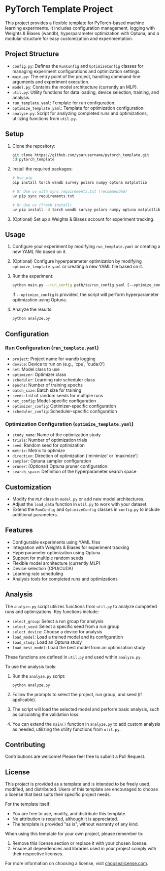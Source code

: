 # PyTorch Template Project

This project provides a flexible template for PyTorch-based machine learning experiments.
It includes configuration management, logging with Weights & Biases (wandb), hyperparameter optimization with Optuna, and a modular structure for easy customization and experimentation.

## Project Structure

- `config.py`: Defines the `RunConfig` and `OptimizeConfig` classes for managing experiment configurations and optimization settings.
- `main.py`: The entry point of the project, handling command-line arguments and experiment execution.
- `model.py`: Contains the model architecture (currently an MLP).
- `util.py`: Utility functions for data loading, device selection, training, and analysis.
- `run_template.yaml`: Template for run configuration.
- `optimize_template.yaml`: Template for optimization configuration.
- `analyze.py`: Script for analyzing completed runs and optimizations, utilizing functions from `util.py`.

## Setup

1. Clone the repository:
   ```sh
   git clone https://github.com/yourusername/pytorch_template.git
   cd pytorch_template
   ```

2. Install the required packages:
   ```sh
   # Use pip
   pip install torch wandb survey polars numpy optuna matplotlib

   # Or Use uv with sync requirements.txt (recommended)
   uv pip sync requirements.txt

   # Or Use uv (fresh install)
   uv pip install -U torch wandb survey polars numpy optuna matplotlib
   ```

3. (Optional) Set up a Weights & Biases account for experiment tracking.

## Usage

1. Configure your experiment by modifying `run_template.yaml` or creating a new YAML file based on it.

2. (Optional) Configure hyperparameter optimization by modifying `optimize_template.yaml` or creating a new YAML file based on it.

3. Run the experiment:
   ```sh
   python main.py --run_config path/to/run_config.yaml [--optimize_config path/to/optimize_config.yaml]
   ```

   If `--optimize_config` is provided, the script will perform hyperparameter optimization using Optuna.

4. Analyze the results:
   ```sh
   python analyze.py
   ```

## Configuration

### Run Configuration (`run_template.yaml`)

- `project`: Project name for wandb logging
- `device`: Device to run on (e.g., 'cpu', 'cuda:0')
- `net`: Model class to use
- `optimizer`: Optimizer class
- `scheduler`: Learning rate scheduler class
- `epochs`: Number of training epochs
- `batch_size`: Batch size for training
- `seeds`: List of random seeds for multiple runs
- `net_config`: Model-specific configuration
- `optimizer_config`: Optimizer-specific configuration
- `scheduler_config`: Scheduler-specific configuration

### Optimization Configuration (`optimize_template.yaml`)

- `study_name`: Name of the optimization study
- `trials`: Number of optimization trials
- `seed`: Random seed for optimization
- `metric`: Metric to optimize
- `direction`: Direction of optimization ('minimize' or 'maximize')
- `sampler`: Optuna sampler configuration
- `pruner`: (Optional) Optuna pruner configuration
- `search_space`: Definition of the hyperparameter search space

## Customization

- Modify the `MLP` class in `model.py` or add new model architectures.
- Adjust the `load_data` function in `util.py` to work with your dataset.
- Extend the `RunConfig` and `OptimizeConfig` classes in `config.py` to include additional parameters.

## Features

- Configurable experiments using YAML files
- Integration with Weights & Biases for experiment tracking
- Hyperparameter optimization using Optuna
- Support for multiple random seeds
- Flexible model architecture (currently MLP)
- Device selection (CPU/CUDA)
- Learning rate scheduling
- Analysis tools for completed runs and optimizations

## Analysis

The `analyze.py` script utilizes functions from `util.py` to analyze completed runs and optimizations. Key functions include:

- `select_group`: Select a run group for analysis
- `select_seed`: Select a specific seed from a run group
- `select_device`: Choose a device for analysis
- `load_model`: Load a trained model and its configuration
- `load_study`: Load an Optuna study
- `load_best_model`: Load the best model from an optimization study

These functions are defined in `util.py` and used within `analyze.py`.

To use the analysis tools:

1. Run the `analyze.py` script:
   ```
   python analyze.py
   ```

2. Follow the prompts to select the project, run group, and seed (if applicable).

3. The script will load the selected model and perform basic analysis, such as calculating the validation loss.

4. You can extend the `main()` function in `analyze.py` to add custom analysis as needed, utilizing the utility functions from `util.py`.

## Contributing

Contributions are welcome! Please feel free to submit a Pull Request.

## License

This project is provided as a template and is intended to be freely used, modified, and distributed. Users of this template are encouraged to choose a license that best suits their specific project needs. 

For the template itself:
- You are free to use, modify, and distribute this template.
- No attribution is required, although it is appreciated.
- The template is provided "as is", without warranty of any kind.

When using this template for your own project, please remember to:
1. Remove this license section or replace it with your chosen license.
2. Ensure all dependencies and libraries used in your project comply with their respective licenses.

For more information on choosing a license, visit [choosealicense.com](https://choosealicense.com/).
